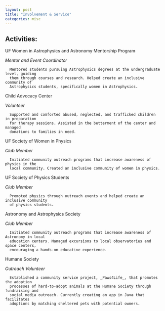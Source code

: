```yaml
---
layout: post
title: "Involvement & Service"
categories: misc
---
```


## Activities:
UF Women in Astrophysics and Astronomy Mentorship Program
   
_Mentor and Event Coordinator_

      Mentored students pursuing Astrophysics degrees at the undergraduate level, guiding 
      them through courses and research. Helped create an inclusive community of 
      Astrophysics students, specifically women in Astrophysics.
      
Child Advocacy Center
   
_Volunteer_

      Supported and comforted abused, neglected, and trafficked children in preparation 
      for therapy sessions. Assisted in the betterment of the center and managed 
      donations to families in need.
      
UF Society of Women in Physics

_Club Member_

      Initiated community outreach programs that increase awareness of physics in the 
      local community. Created an inclusive community of women in physics.
   
UF Society of Physics Students

_Club Member_

      Promoted physics through outreach events and helped create an inclusive community 
      of physics students.
   
Astronomy and Astrophysics Society

_Club Member_
    
      Initiated community outreach programs that increase awareness of Astronomy in local 
      education centers. Managed excursions to local observatories and space centers, 
      encouraging a hands-on educative experience.
   
Humane Society
    
_Outreach Volunteer_

      Established a community service project, _Paws4Life_, that promotes the adoption 
      processes of hard-to-adopt animals at the Humane Society through fundraising and 
      social media outreach. Currently creating an app in Java that facilitates 
      adoptions by matching sheltered pets with potential owners.
